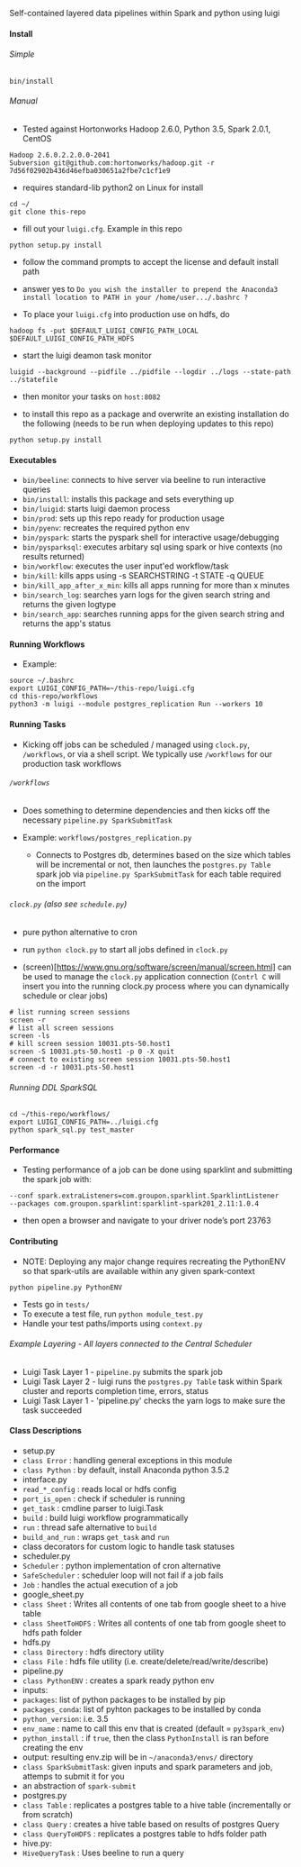 

Self-contained layered data pipelines within Spark and python using luigi


#### Install

###### Simple

`bin/install`

###### Manual

* Tested against Hortonworks Hadoop 2.6.0, Python 3.5, Spark 2.0.1, CentOS

```
Hadoop 2.6.0.2.2.0.0-2041
Subversion git@github.com:hortonworks/hadoop.git -r 7d56f02902b436d46efba030651a2fbe7c1cf1e9
```

* requires standard-lib python2 on Linux for install

```
cd ~/
git clone this-repo
```

* fill out your `luigi.cfg`.  Example in this repo

```
python setup.py install
```

* follow the command prompts to accept the license and default install path

* answer yes to `Do you wish the installer to prepend the Anaconda3 install location to PATH in your /home/user.../.bashrc ?`

* To place your `luigi.cfg` into production use on hdfs, do

```
hadoop fs -put $DEFAULT_LUIGI_CONFIG_PATH_LOCAL $DEFAULT_LUIGI_CONFIG_PATH_HDFS
```

* start the luigi deamon task monitor

```
luigid --background --pidfile ../pidfile --logdir ../logs --state-path ../statefile
```

* then monitor your tasks on `host:8082`

* to install this repo as a package and overwrite an existing installation do the following (needs to be run when deploying updates to this repo)

```
python setup.py install
```

#### Executables

* `bin/beeline`: connects to hive server via beeline to run interactive queries
* `bin/install`: installs this package and sets everything up
* `bin/luigid`: starts luigi daemon process
* `bin/prod`: sets up this repo ready for production usage
* `bin/pyenv`: recreates the required python env
* `bin/pyspark`: starts the pyspark shell for interactive usage/debugging
* `bin/pysparksql`: executes arbitary sql using spark or hive contexts (no results returned)
* `bin/workflow`: executes the user input'ed workflow/task
* `bin/kill`: kills apps using -s SEARCHSTRING -t STATE -q QUEUE
* `bin/kill_app_after_x_min`: kills all apps running for more than x minutes
* `bin/search_log`: searches yarn logs for the given search string and returns the given logtype
* `bin/search_app`: searches running apps for the given search string and returns the app's status

#### Running Workflows

* Example:

```
source ~/.bashrc
export LUIGI_CONFIG_PATH=~/this-repo/luigi.cfg
cd this-repo/workflows
python3 -m luigi --module postgres_replication Run --workers 10
```


#### Running Tasks

* Kicking off jobs can be scheduled / managed using `clock.py`, `/workflows`, or via a shell script.  We typically use `/workflows` for our production task workflows

###### `/workflows`

* Does something to determine dependencies and then kicks off the necessary `pipeline.py SparkSubmitTask`

* Example: `workflows/postgres_replication.py`
  * Connects to Postgres db, determines based on the size which tables will be incremental or not, then launches the `postgres.py Table` spark job via `pipeline.py SparkSubmitTask` for each table required on the import

###### `clock.py` (also see `schedule.py`)

* pure python alternative to cron

* run `python clock.py` to start all jobs defined in `clock.py`

* (screen)[https://www.gnu.org/software/screen/manual/screen.html] can be used to manage the `clock.py` application connection (`Contrl C` will insert you into the running clock.py process where you can dynamically schedule or clear jobs)

```
# list running screen sessions
screen -r
# list all screen sessions
screen -ls
# kill screen session 10031.pts-50.host1
screen -S 10031.pts-50.host1 -p 0 -X quit
# connect to existing screen session 10031.pts-50.host1
screen -d -r 10031.pts-50.host1
```


###### Running DDL SparkSQL

```
cd ~/this-repo/workflows/
export LUIGI_CONFIG_PATH=../luigi.cfg
python spark_sql.py test_master
```

#### Performance
* Testing performance of a job can be done using sparklint and submitting the spark job with:
```
--conf spark.extraListeners=com.groupon.sparklint.SparklintListener 
--packages com.groupon.sparklint:sparklint-spark201_2.11:1.0.4
```
* then open a browser and navigate to your driver node’s port 23763


#### Contributing
* NOTE: Deploying any major change requires recreating the PythonENV so that spark-utils are available within any given spark-context

```
python pipeline.py PythonENV
```

* Tests go in `tests/`
* To execute a test file, run `python module_test.py`
* Handle your test paths/imports using `context.py`


###### Example Layering - All layers connected to the Central Scheduler

* Luigi Task Layer 1 - `pipeline.py` submits the spark job
* Luigi Task Layer 2 - luigi runs the `postgres.py Table` task within Spark cluster and reports completion time, errors, status
* Luigi Task Layer 1 - 'pipeline.py' checks the yarn logs to make sure the task succeeded


#### Class Descriptions
* setup.py
 * `class Error` : handling general exceptions in this module
 * `class Python` : by default, install Anaconda python 3.5.2
* interface.py 
 * `read_*_config` : reads local or hdfs config
 * `port_is_open` : check if scheduler is running
 * `get_task` : cmdline parser to luigi.Task
 * `build` : build luigi workflow programmatically
 * `run` : thread safe alternative to `build`
 * `build_and_run` : wraps `get_task` and `run`
 * class decorators for custom logic to handle task statuses 
* scheduler.py
 * `Scheduler` : python implementation of cron alternative 
 * `SafeScheduler` : scheduler loop will not fail if a job fails
 * `Job` : handles the actual execution of a job
* google_sheet.py
 * `class Sheet` : Writes all contents of one tab from google sheet to a hive table
 * `class SheetToHDFS` : Writes all contents of one tab from google sheet to hdfs path folder
* hdfs.py
 * `class Directory` : hdfs directory utility 
 * `class File` : hdfs file utility (i.e. create/delete/read/write/describe)
* pipeline.py
 * `class PythonENV` : creates a spark ready python env
  * inputs: 
   * `packages`: list of python packages to be installed by pip
   * `packages_conda`: list of pyhton packages to be installed by conda
   * `python_version`: i.e. 3.5
   * `env_name` : name to call this env that is created (default = `py3spark_env`)
   * `python_install` : if `true`, then the class `PythonInstall` is ran before creating the env
  * output: resulting env.zip will be in `~/anaconda3/envs/` directory
 * `class SparkSubmitTask`: given inputs and spark parameters and job, attemps to submit it for you
  * an abstraction of `spark-submit`
* postgres.py
 * `class Table` : replicates a postgres table to a hive table (incrementally or from scratch)
 * `class Query` : creates a hive table based on results of postgres Query
 * `class QueryToHDFS` : replicates a postgres table to hdfs folder path
* hive.py:
 * `HiveQueryTask` : Uses beeline to run a query
